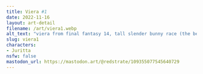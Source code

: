 ```yaml
---
title: Viera #1
date: 2022-11-16
layout: art-detail
filename: /art/viera1.webp
alt_text: "viera from final fantasy 14, tall slender bunny race (the best one)"
slug: viera1
characters:
- Juritta
nsfw: false
mastodon_url: https://mastodon.art/@redstrate/109355077545640729
---
```

